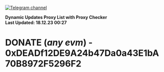 [![Telegram channel](https://img.shields.io/endpoint?url=https://runkit.io/damiankrawczyk/telegram-badge/branches/master?url=https://t.me/n4z4v0d)](https://t.me/n4z4v0d) 

**Dynamic Updates Proxy List with Proxy Checker**  
**Last Updated: 18.12.23 00:27**

# DONATE (_any evm_) - 0xDEADf12DE9A24b47Da0a43E1bA70B8972F5296F2
